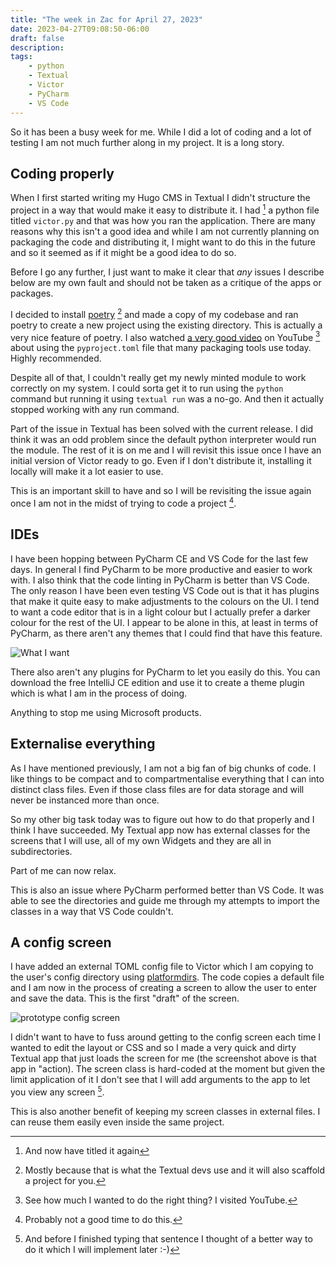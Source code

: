 ```yaml
---
title: "The week in Zac for April 27, 2023"
date: 2023-04-27T09:08:50-06:00
draft: false
description:
tags:
    - python
    - Textual
    - Victor
    - PyCharm
    - VS Code
---
```


So it has been a busy week for me. While I did a lot of coding and a lot of testing I am not much further along in my project. It is a long story. 

## Coding properly

When I first started writing my Hugo CMS in Textual I didn't structure the project in a way that would make it easy to distribute it. I had [^1] a python file titled `victor.py` and that was how you ran the application. There are many reasons why this isn't a good idea and while I am not currently planning on packaging the code and distributing it, I might want to do this in the future and so it seemed as if it might be a good idea to do so. 

Before I go any further, I just want to make it clear that _any_ issues I describe below are my own fault and should not be taken as a critique of the apps or packages. 

I decided to install [poetry](https://python-poetry.org/) [^2] and made a copy of my codebase and ran poetry to create a new project using the existing directory. This is actually a very nice feature of poetry. I also watched [a very good video](https://www.youtube.com/watch?v=v6tALyc4C10) on YouTube [^3] about using the `pyproject.toml` file that many packaging tools use today. Highly recommended. 

Despite all of that, I couldn't really get my newly minted module to work correctly on my system. I could sorta get it to run using the `python` command but running it using `textual run` was a no-go. And then it actually stopped working with any run command. 

Part of the issue in Textual has been solved with the current release. I did think it was an odd problem since the default python interpreter would run the module. The rest of it is on me and I will revisit this issue once I have an initial version of Victor ready to go. Even if I don't distribute it, installing it locally will make it a lot easier to use. 

This is an important skill to have and so I will be revisiting the issue again once I am not in the midst of trying to code a project [^4]. 

## IDEs

I have been hopping between PyCharm CE and VS Code for the last few days. In general I find PyCharm to be more productive and easier to work with. I also think that the code linting in PyCharm is better than VS Code. The only reason I have been even testing VS Code out is that it has plugins that make it quite easy to make adjustments to the colours on the UI. I tend to want a code editor that is in a light colour but I actually prefer a darker colour for the rest of the UI. I appear to be alone in this, at least in terms of PyCharm, as there aren't any themes that I could find that have this feature.

![What I want](/images/whatIwant.jpg)

There also aren't any plugins for PyCharm to let you easily do this. You can download the free IntelliJ CE edition and use it to create a theme plugin which is what I am in the process of doing.

Anything to stop me using Microsoft products. 

## Externalise everything

As I have mentioned previously, I am not a big fan of big chunks of code. I like things to be compact and to compartmentalise everything that I can into distinct class files. Even if those class files are for data storage and will never be instanced more than once. 

So my other big task today was to figure out how to do that properly and I think I have succeeded. My Textual app now has external classes for the screens that I will use, all of my own Widgets and they are all in subdirectories. 

Part of me can now relax. 

This is also an issue where PyCharm performed better than VS Code. It was able to see the directories and guide me through my attempts to import the classes in a way that VS Code couldn't. 

## A config screen

I have added an external TOML config file to Victor which I am copying to the user's config directory using [platformdirs](https://platformdirs.readthedocs.io/en/latest/). The code copies a default file and I am now in the process of creating a screen to allow the user to enter and save the data. This is the first "draft" of the screen.

![prototype config screen](/images/config.jpg)

I didn't want to have to fuss around getting to the config screen each time I wanted to edit the layout or CSS and so I made a very quick and dirty Textual app that just loads the screen for me (the screenshot above is that app in "action). The screen class is hard-coded at the moment but given the limit application of it I don't see that I will add arguments to the app to let you view any screen [^5]. 

This is also another benefit of keeping my screen classes in external files. I can reuse them easily even inside the same project.


[^1]: And now have titled it again
[^2]: Mostly because that is what the Textual devs use and it will also scaffold a project for you. 
[^3]: See how much I wanted to do the right thing? I visited YouTube.
[^4]: Probably not a good time to do this.
[^5]: And before I finished typing that sentence I thought of a better way to do it which I will implement later :-)